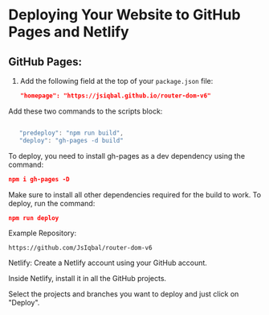 

# Deploying Your Website to GitHub Pages and Netlify

## GitHub Pages:

1. Add the following field at the top of your `package.json` file:

   ```json
   "homepage": "https://jsiqbal.github.io/router-dom-v6"
Add these two commands to the scripts block:

```javascript

   "predeploy": "npm run build",
   "deploy": "gh-pages -d build"

```

To deploy, you need to install gh-pages as a dev dependency using the command:

```json
npm i gh-pages -D
```

Make sure to install all other dependencies required for the build to work. To deploy, run the command:

```json
npm run deploy
```
Example Repository: 
```link
https://github.com/JsIqbal/router-dom-v6
```

Netlify:
Create a Netlify account using your GitHub account.

Inside Netlify, install it in all the GitHub projects.

Select the projects and branches you want to deploy and just click on "Deploy".
